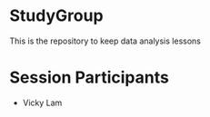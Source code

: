# StudyGroup
This is the repository to keep data analysis lessons

# Session Participants
- Vicky Lam